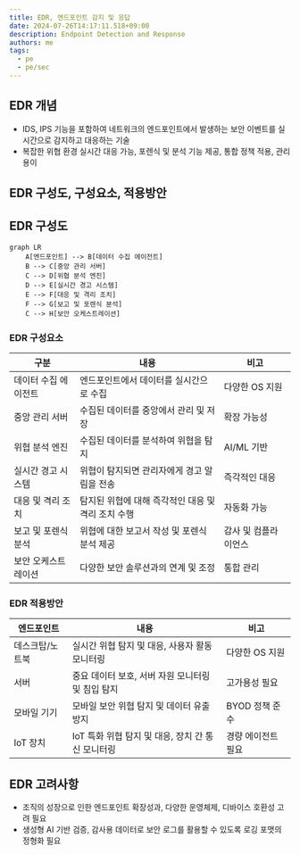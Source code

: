 ```yaml
---
title: EDR, 엔드포인트 감지 및 응답
date: 2024-07-26T14:17:11.518+09:00
description: Endpoint Detection and Response
authors: me
tags: 
  - pe
  - pe/sec 
---
```


## EDR 개념

- IDS, IPS 기능을 포함하여 네트워크의 엔드포인트에서 발생하는 보안 이벤트를 실시간으로 감지하고 대응하는 기술
- 복잡한 위협 환경 실시간 대응 가능, 포렌식 및 분석 기능 제공, 통합 정책 적용, 관리 용이

## EDR 구성도, 구성요소, 적용방안

## EDR 구성도

```mermaid
graph LR
    A[엔드포인트] --> B[데이터 수집 에이전트]
    B --> C[중앙 관리 서버]
    C --> D[위협 분석 엔진]
    D --> E[실시간 경고 시스템]
    E --> F[대응 및 격리 조치]
    F --> G[보고 및 포렌식 분석]
    C --> H[보안 오케스트레이션]
```

### EDR 구성요소

| 구분 | 내용 | 비고 |
|---|---|---|
| 데이터 수집 에이전트 | 엔드포인트에서 데이터를 실시간으로 수집 | 다양한 OS 지원 |
| 중앙 관리 서버 | 수집된 데이터를 중앙에서 관리 및 저장 | 확장 가능성 |
| 위협 분석 엔진 | 수집된 데이터를 분석하여 위협을 탐지 | AI/ML 기반 |
| 실시간 경고 시스템 | 위협이 탐지되면 관리자에게 경고 알림을 전송 | 즉각적인 대응 |
| 대응 및 격리 조치 | 탐지된 위협에 대해 즉각적인 대응 및 격리 조치 수행 | 자동화 가능 |
| 보고 및 포렌식 분석 | 위협에 대한 보고서 작성 및 포렌식 분석 제공 | 감사 및 컴플라이언스 |
| 보안 오케스트레이션 | 다양한 보안 솔루션과의 연계 및 조정 | 통합 관리 |

### EDR 적용방안

| 엔드포인트 | 내용 | 비고 |
|---|---|---|
| 데스크탑/노트북 | 실시간 위협 탐지 및 대응, 사용자 활동 모니터링 | 다양한 OS 지원 |
| 서버 | 중요 데이터 보호, 서버 자원 모니터링 및 침입 탐지 | 고가용성 필요 |
| 모바일 기기 | 모바일 보안 위협 탐지 및 데이터 유출 방지 | BYOD 정책 준수 |
| IoT 장치 | IoT 특화 위협 탐지 및 대응, 장치 간 통신 모니터링 | 경량 에이전트 필요 |

## EDR 고려사항

- 조직의 성장으로 인한 엔드포인트 확장성과, 다양한 운영체제, 디바이스 호환성 고려 필요
- 생성형 AI 기반 검증, 감사용 데이터로 보안 로그를 활용할 수 있도록 로깅 포맷의 정형화 필요

